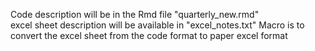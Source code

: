 Code description will be in the Rmd file "quarterly_new.rmd"<br>
excel sheet description will be available in "excel_notes.txt"
Macro is to convert the excel sheet from the code format to paper excel format

